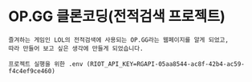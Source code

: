 # OP.GG 클론코딩(전적검색 프로젝트)
```
즐겨하는 게임인 LOL의 전적검색에 사용되는 OP.GG라는 웹페이지를 알게 되었고,
따라 만들어 보고 싶은 생각에 만들게 되었습니다.
```
```
프로젝트 실행을 위한 .env (RIOT_API_KEY=RGAPI-05aa8544-ac8f-42b4-ac59-f4c4ef9ce460)
```
